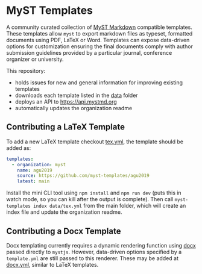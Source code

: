 # MyST Templates

A community curated collection of [MyST Markdown](https://mystmd.org) compatible templates.
These templates allow `myst` to export markdown files as typeset, formatted documents using PDF, LaTeX or Word.
Templates can expose data-driven options for customization ensuring the final documents comply with author submission guidelines provided by a particular journal, conference organizer or university.

This repository:

- holds issues for new and general information for improving existing templates
- downloads each template listed in the [data](./data) folder
- deploys an API to https://api.mystmd.org
- automatically updates the organization readme

## Contributing a LaTeX Template

To add a new LaTeX template checkout [tex.yml](./data/tex.yml), the template should be added as:

```yaml
templates:
  - organization: myst
    name: agu2019
    source: https://github.com/myst-templates/agu2019
    latest: main
```

Install the mini CLI tool using `npm install` and `npm run dev` (puts this in watch mode, so you can kill after the output is complete).
Then call `myst-templates index data/tex.yml` from the main folder, which will create an index file and update the organization readme.

## Contributing a Docx Template

Docx templating currently requires a dynamic rendering function using [docx](https://docx.js.org/#/) passed directly to `mystjs`.
However, data-driven options specified by a `template.yml` are still passed to this renderer.
These may be added at [docx.yml](./data/docx.yml), similar to LaTeX templates.
